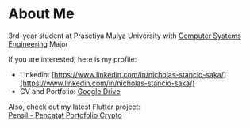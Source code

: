 # About Me

3rd-year student at Prasetiya Mulya University with [Computer Systems Engineering](https://www.prasetiyamulya.ac.id/en/undergraduate-programs/s1-computer-systems-engineering/) Major <br>

If you are interested, here is my profile:
- Linkedin: [https://www.linkedin.com/in/nicholas-stancio-saka/](https://www.linkedin.com/in/nicholas-stancio-saka/)
- CV and Portfolio: [Google Drive](https://drive.google.com/drive/folders/1OJYu6iTwsLcYoj2Xib3nG09PSPB1msO5?usp=sharing)

Also, check out my latest Flutter project: <br>
[Pensil - Pencatat Portofolio Crypto](https://play.google.com/store/apps/details?id=com.pensil.crypto)
